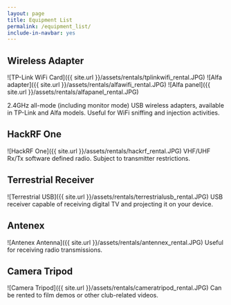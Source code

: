 ```yaml
---
layout: page
title: Equipment List
permalink: /equipment_list/
include-in-navbar: yes
---
```


## Wireless Adapter
![TP-Link WiFi Card]({{ site.url }}/assets/rentals/tplinkwifi_rental.JPG)
![Alfa adapter]({{ site.url }}/assets/rentals/alfawifi_rental.JPG)
![Alfa panel]({{ site.url }}/assets/rentals/alfapanel_rental.JPG)

2.4GHz all-mode (including monitor mode) USB wireless adapters, available in TP-Link and Alfa models. Useful for WiFi
sniffing and injection activities.

## HackRF One
![HackRF One]({{ site.url }}/assets/rentals/hackrf_rental.JPG)
VHF/UHF Rx/Tx software defined radio. Subject to transmitter restrictions.


## Terrestrial Receiver
![Terrestrial USB]({{ site.url }}/assets/rentals/terrestrialusb_rental.JPG)
USB receiver capable of receiving digital TV and projecting it on your device.
## Antenex
![Antenex Antenna]({{ site.url }}/assets/rentals/antennex_rental.JPG)
Useful for receiving radio transmissions.

## Camera Tripod
![Camera Tripod]({{ site.url }}/assets/rentals/cameratripod_rental.JPG)
Can be rented to film demos or other club-related videos.
